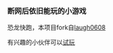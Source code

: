 ### 断网后依旧能玩的小游戏

恐龙快跑，本项目fork自[laugh0608](https://github.com/laugh0608)

有兴趣的小伙伴可以[试玩](https://makiru.top/dinosaur)
